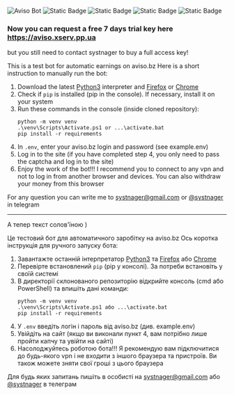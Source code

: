 ![Aviso Bot](https://cdn.xserv.pp.ua/images/aviso/githubaviso.png)
![Static Badge](https://img.shields.io/badge/Windows_10--11-Compatible-darkgreen?logo=windows)
![Static Badge](https://img.shields.io/badge/Windows_7--8.1-Not_compatible-darkred?logo=windowsxp)
![Static Badge](https://img.shields.io/badge/Linux-Not_tested-darkgray?logo=linux&logoColor=white)
![Static Badge](https://img.shields.io/badge/MacOS-Not_tested-darkgray?logo=apple)

### Now you can request a free 7 days trial key here https://aviso.xserv.pp.ua  
but you still need to contact systnager to buy a full access key!

This is a test bot for automatic earnings on aviso.bz Here is a short instruction to manually run the bot:

1. Download the latest [Python3](https://www.python.org/ftp/python/3.12.3/python-3.12.3-amd64.exe) interpreter and [Firefox](https://www.mozilla.org/en-US/firefox/new/) or [Chrome](https://chrome.com/)
2. Check if `pip` is installed (pip in the console). If necessary, install it on your system
3. Run these commands in the console (inside cloned repository):
     ```
    python -m venv venv
    .\venv\Scripts\Activate.ps1 or ...\activate.bat
    pip install -r requirements
    ```
4. In `.env`, enter your aviso.bz login and password (see example.env)
5. Log in to the site (if you have completed step 4, you only need to pass the captcha and log in to the site)
6. Enjoy the work of the bot!!! I recommend you to connect to any vpn and not to log in from another browser and devices. You can also withdraw your money from this browser

For any question you can write me to systnager@gmail.com or [@systnager](https://systnager.t.me/) in telegram

___


А тепер текст солов'їною )

Це тестовий бот для автоматичного заробітку на aviso.bz Ось коротка інструкція для ручного запуску бота:

1. Завантажте останній інтерпретатор [Python3](https://www.python.org/ftp/python/3.12.3/python-3.12.3-amd64.exe) та [Firefox](https://www.mozilla.org/en-US/firefox/new/) або [Chrome](https://chrome.com/)
2. Перевірте встановлений `pip` (pip у консолі). За потреби встановіть у своїй системі
3. В директорії склонованого репозиторію відкрийте консоль (cmd або PowerShell) та впишіть дані команди:
    ```
    python -m venv venv
    .\venv\Scripts\Activate.ps1 або ...\activate.bat
    pip install -r requirements
    ```
4. У `.env` введіть логін і пароль від aviso.bz (див. example.env)
5. Увійдіть на сайт (якщо ви виконали пункт 4, вам потрібно лише пройти капчу та увійти на сайті)
6. Насолоджуйтесь роботою бота!!! Я рекомендую вам підключитися до будь-якого vpn і не входити з іншого браузера та пристроїв. Ви також можете зняти свої гроші з цього браузера

Для будь яких запитань пишіть в особисті на systnager@gmail.com або [@systnager](https://systnager.t.me/) в телеграм
